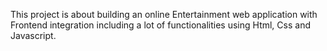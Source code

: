 This project is about building an online Entertainment web application with Frontend integration including a lot of functionalities using Html, Css and Javascript.
